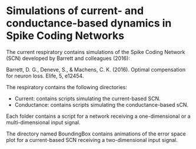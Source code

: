 # Simulations of current- and conductance-based dynamics in Spike Coding Networks
The current respiratory contains simulations of the Spike Coding Network (SCN) developed by Barrett and colleagues (2016):

Barrett, D. G., Deneve, S., & Machens, C. K. (2016). Optimal compensation for neuron loss. Elife, 5, e12454.

The respiratory contains the following directories:
- Current: contains scripts simulating the current-based SCN.
- Conductance: contains scripts simulating the conductance-based sCN.

Each folder contains a script for a network receiving a one-dimensional or a multi-dimensional input signal.

The directory named BoundingBox contains animations of the error space plot for a current-based SCN receiving a two-dimensional input signal.